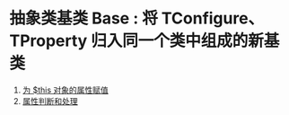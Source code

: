 
# 抽象类基类 Base : 将 TConfigure、TProperty 归入同一个类中组成的新基类

1. [为 $this 对象的属性赋值](../Traits/TConfigure.md)
2. [属性判断和处理](../Traits/TProperty.md)
